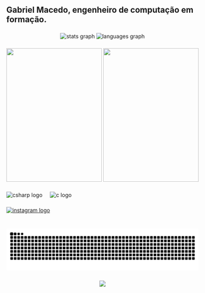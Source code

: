 <h2 align="left">Gabriel Macedo, engenheiro de computação em formação.</h2>

###

<div align="center">
  <img src="https://github-readme-stats.vercel.app/api?username=G-Macedo&hide_title=false&hide_rank=false&show_icons=true&include_all_commits=true&count_private=true&disable_animations=false&theme=dracula&locale=en&hide_border=false" height="150" alt="stats graph"  />
  <img src="https://github-readme-stats.vercel.app/api/top-langs?username=G-Macedo&locale=en&hide_title=false&layout=compact&card_width=320&langs_count=5&theme=dracula&hide_border=false" height="150" alt="languages graph"  />
</div>

###

<div align="center">
  <img height="350" width = "250" 
src="https://media1.giphy.com/media/v1.Y2lkPTc5MGI3NjExaGlkcThxc3R3dzY4bHJidzlxY2l2MW44czY5NjB3cWNqY2lvNDZlOSZlcD12MV9pbnRlcm5hbF9naWZfYnlfaWQmY3Q9Zw/2SYqgPxMm2kbVe3y02/giphy.gif">
  <img height="350" width = "250"   src="https://media0.giphy.com/media/v1.Y2lkPTc5MGI3NjExdTNvZWExaW5zZmpkaDN4ZW81eWZrdDA2NXR1cjF4OXRsYWMwcGwzdCZlcD12MV9pbnRlcm5hbF9naWZfYnlfaWQmY3Q9Zw/XJ9CsvvrHO80FX3udW/giphy.gif">
</div>


###

<div align="left">
  <img src="https://cdn.jsdelivr.net/gh/devicons/devicon/icons/csharp/csharp-original.svg" height="30" alt="csharp logo"  />
  <img width="12" />
  <img src="https://cdn.jsdelivr.net/gh/devicons/devicon/icons/c/c-original.svg" height="30" alt="c logo"  />
</div>

###

<div align="left">
  <a href="https://www.instagram.com/gabrielmacedo.mag" target="_blank">
    <img src="https://img.shields.io/static/v1?message=Instagram&logo=instagram&label=&color=E4405F&logoColor=white&labelColor=&style=for-the-badge" height="35" alt="instagram logo"  />
  </a>
</div>

###

<br clear="both">

<img src="https://raw.githubusercontent.com/G-Macedo/G-Macedo/output/snake.svg" alt="Snake animation" />

###

<div align="center">
  <img src="https://profile-counter.glitch.me/G-Macedo/count.svg?"  />
</div>

###
